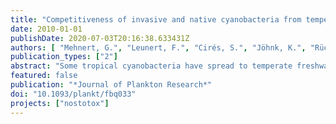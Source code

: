 ```yaml
---
title: "Competitiveness of invasive and native cyanobacteria from temperate freshwaters under various light and temperature conditions"
date: 2010-01-01
publishDate: 2020-07-03T20:16:38.633431Z
authors: [ "Mehnert, G.", "Leunert, F.", "Cirés, S.", "Jöhnk, K.", "Rücker, J.", "Nixdorf, B.", "Wiedner, C." ]
publication_types: ["2"]
abstract: "Some tropical cyanobacteria have spread to temperate freshwaters during the last decades. To evaluate their further development in temperate lakes, we studied the temperature- and light-dependent growth of three invasive (Cylindrospermopsis raciborskii, Anabaena bergii and Aphanizomenon aphanizomenoides) and three native (Aphanizomenon gracile, Aphanizomenon flos-aquae and Anabaena macrospora) cyanobacterial species (Nostocales) from German lakes. We also included one potentially invasive (Aphanizomenon ovalisporum) Nostocales species. We conducted semi-continuous culture experiments and a microcosm experiment along a natural light gradient. Temperature data were used to design a model to simulate the development of selected species according to three temperature scenarios (past, present and future). Native species had significantly higher growth rates than invasive species and the potential invader A. ovalisporum at low temperatures (<= 10 °C), while the opposite was true at high temperatures (>= 35 °C). Maximum growth rates of A. ovalisporum, A. aphanizomenoides and C. raciborskii were clearly higher than those of A. bergii and the native species. Regarding light-dependent growth, significant differences were found between single species but not between all native and invasive species. The model simulation demonstrates a shift in dominance from the native A. gracile in the historic scenario to C. raciborskii populations in the future scenario, in which also the potential invader A. ovalisporum is able to establish populations in temperate lakes. Our findings suggest that any further temperature increase would promote the growth and development of Nostocales species in general, and that of the invasive species in particular, and would enable a more northward expansion of A. ovalisporum."
featured: false
publication: "*Journal of Plankton Research*"
doi: "10.1093/plankt/fbq033"
projects: ["nostotox"]
---
```


